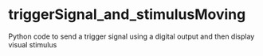 # triggerSignal_and_stimulusMoving
Python code to send a trigger signal using a digital output and then display visual stimulus
